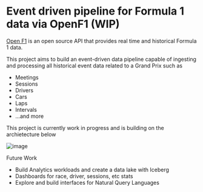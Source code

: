 # Event driven pipeline for Formula 1 data via OpenF1 (WIP)

[Open F1](https://openf1.org/) is an open source API that provides real time and historical Formula 1 data. 


This project aims to build an event-driven data pipeline capable of ingesting and processing all historical event data related to a Grand Prix such as 
- Meetings
- Sessions
- Drivers
- Cars
- Laps
- Intervals
- ...and more


This project is currently work in progress and is building on the archietecture below


![image](https://github.com/user-attachments/assets/621bce19-75c6-424d-9506-7625d38599fb)


Future Work
- Build Analytics workloads and create a data lake with Iceberg 
- Dashboards for race, driver, sessions, etc stats
- Explore and build  interfaces for Natural Query Languages 

